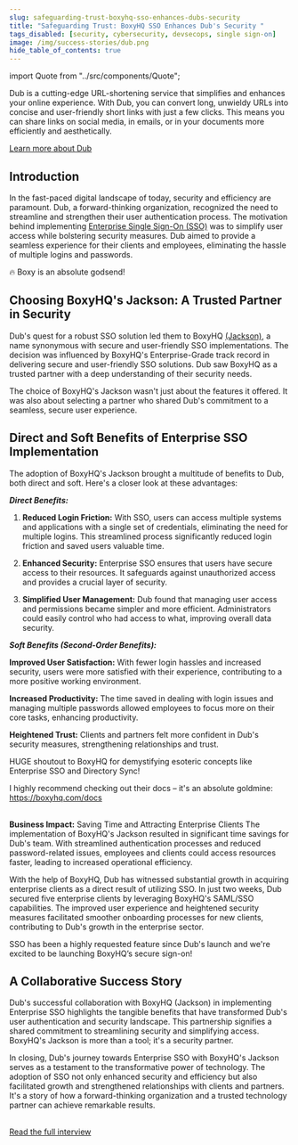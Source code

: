 ```yaml
---
slug: safeguarding-trust-boxyhq-sso-enhances-dubs-security
title: "Safeguarding Trust: BoxyHQ SSO Enhances Dub's Security "
tags_disabled: [security, cybersecurity, devsecops, single sign-on]
image: /img/success-stories/dub.png
hide_table_of_contents: true
---
```


import Quote from "../src/components/Quote";

Dub is a cutting-edge URL-shortening service that simplifies and enhances your online experience. With Dub, you can convert long, unwieldy URLs into concise and user-friendly short links with just a few clicks. This means you can share links on social media, in emails, or in your documents more efficiently and aesthetically.

<div style={{ textAlign: "center" }}>
  <a href="https://dub.co" target="_blank" className="button button-primary">Learn more about Dub</a>
</div>

## Introduction

In the fast-paced digital landscape of today, security and efficiency are paramount. Dub, a forward-thinking organization, recognized the need to streamline and strengthen their user authentication process. The motivation behind implementing [Enterprise Single Sign-On (SSO)](https://github.com/boxyhq/jackson) was to simplify user access while bolstering security measures. Dub aimed to provide a seamless experience for their clients and employees, eliminating the hassle of multiple logins and passwords.

<Quote author="Steven Tey" title="Founder Dub" avatar="/img/success-stories/steven-tey-dub.jpeg">
  🔥 Boxy is an absolute godsend!
</Quote>

## Choosing BoxyHQ's Jackson: A Trusted Partner in Security

Dub's quest for a robust SSO solution led them to BoxyHQ [(Jackson)](https://github.com/boxyhq/jackson), a name synonymous with secure and user-friendly SSO implementations. The decision was influenced by BoxyHQ's Enterprise-Grade track record in delivering secure and user-friendly SSO solutions. Dub saw BoxyHQ as a trusted partner with a deep understanding of their security needs.

The choice of BoxyHQ's Jackson wasn't just about the features it offered. It was also about selecting a partner who shared Dub's commitment to a seamless, secure user experience.

## Direct and Soft Benefits of Enterprise SSO Implementation

The adoption of BoxyHQ's Jackson brought a multitude of benefits to Dub, both direct and soft. Here's a closer look at these advantages:

**_Direct Benefits:_**

1. **Reduced Login Friction:** With SSO, users can access multiple systems and applications with a single set of credentials, eliminating the need for multiple logins. This streamlined process significantly reduced login friction and saved users valuable time.

2. **Enhanced Security:** Enterprise SSO ensures that users have secure access to their resources. It safeguards against unauthorized access and provides a crucial layer of security.

3. **Simplified User Management:** Dub found that managing user access and permissions became simpler and more efficient. Administrators could easily control who had access to what, improving overall data security.

**_Soft Benefits (Second-Order Benefits):_**

**Improved User Satisfaction:** With fewer login hassles and increased security, users were more satisfied with their experience, contributing to a more positive working environment.

**Increased Productivity:** The time saved in dealing with login issues and managing multiple passwords allowed employees to focus more on their core tasks, enhancing productivity.

**Heightened Trust:** Clients and partners felt more confident in Dub's security measures, strengthening relationships and trust.

<Quote author="Steven Tey" title="Founder Dub" avatar="/img/success-stories/steven-tey-dub.jpeg">
  HUGE shoutout to BoxyHQ for demystifying esoteric concepts like Enterprise SSO and Directory Sync!

I highly recommend checking out their docs – it's an absolute goldmine: https://boxyhq.com/docs
</Quote>
<br></br>

**Business Impact:** Saving Time and Attracting Enterprise Clients
The implementation of BoxyHQ's Jackson resulted in significant time savings for Dub's team. With streamlined authentication processes and reduced password-related issues, employees and clients could access resources faster, leading to increased operational efficiency.

With the help of BoxyHQ, Dub has witnessed substantial growth in acquiring enterprise clients as a direct result of utilizing SSO. In just two weeks, Dub secured five enterprise clients by leveraging BoxyHQ's SAML/SSO capabilities. The improved user experience and heightened security measures facilitated smoother onboarding processes for new clients, contributing to Dub's growth in the enterprise sector.

<Quote author="Steven Tey" title="Founder Dub" avatar="/img/success-stories/steven-tey-dub.jpeg">
  SSO has been a highly requested feature since Dub's launch and we're excited to be launching BoxyHQ’s secure sign-on!
</Quote>

## A Collaborative Success Story

Dub's successful collaboration with BoxyHQ (Jackson) in implementing Enterprise SSO highlights the tangible benefits that have transformed Dub's user authentication and security landscape. This partnership signifies a shared commitment to streamlining security and simplifying access. BoxyHQ's Jackson is more than a tool; it's a security partner.

In closing, Dub's journey towards Enterprise SSO with BoxyHQ's Jackson serves as a testament to the transformative power of technology. The adoption of SSO not only enhanced security and efficiency but also facilitated growth and strengthened relationships with clients and partners. It's a story of how a forward-thinking organization and a trusted technology partner can achieve remarkable results.
<br></br>

<div style={{ textAlign: "center" }}>
  <a href="/blog/unlocking-business-growth-a-conversations-with-dubs-founder" className="button button-primary">Read the full interview</a>
</div>
